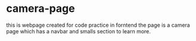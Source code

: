 # camera-page
this is webpage created for code practice in forntend the page is a camera page which has a navbar and smalls section to learn more.

